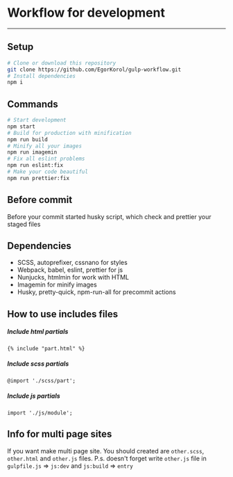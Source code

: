 # Workflow for development

---

## Setup

```bash
# Clone or download this repository
git clone https://github.com/EgorKorol/gulp-workflow.git
# Install dependencies
npm i
```

## Commands

```bash
# Start development
npm start
# Build for production with minification
npm run build
# Minify all your images
npm run imagemin
# Fix all eslint problems
npm run eslint:fix
# Make your code beautiful
npm run prettier:fix
```

## Before commit

Before your commit started husky script, which check and prettier your staged files

## Dependencies

- SCSS, autoprefixer, cssnano for styles
- Webpack, babel, eslint, prettier for js
- Nunjucks, htmlmin for work with HTML
- Imagemin for minify images
- Husky, pretty-quick, npm-run-all for precommit actions

## How to use includes files

##### Include html partials

`{% include "part.html" %}`

##### Include scss partials

`@import './scss/part';`

##### Include js partials

`import './js/module';`

## Info for multi page sites

If you want make multi page site. You should created are `other.scss`, `other.html` and `other.js` files.
P.s. doesn't forget write `other.js` file in `gulpfile.js` => `js:dev` and `js:build` => `entry`
